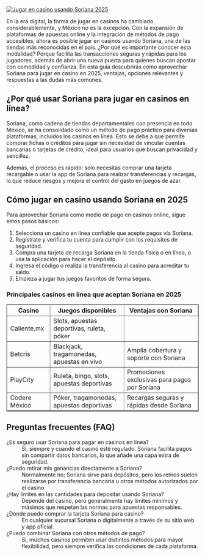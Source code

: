 [![Jugar en casino usando Soriana 2025](https://123-caf.pages.dev/gitsignup.png)](https://vrmoo.ru/Bt82HjjY)

<p>En la era digital, la forma de jugar en casinos ha cambiado considerablemente, y México no es la excepción. Con la expansión de plataformas de apuestas online y la integración de métodos de pago accesibles, ahora es posible jugar en casinos usando Soriana, una de las tiendas más reconocidas en el país. ¿Por qué es importante conocer esta modalidad? Porque facilita las transacciones seguras y rápidas para los jugadores, además de abrir una nueva puerta para quienes buscan apostar con comodidad y confianza. En esta guía descubrirás cómo aprovechar Soriana para jugar en casino en 2025, ventajas, opciones relevantes y respuestas a las dudas más comunes.</p>  <h2>¿Por qué usar Soriana para jugar en casinos en línea?</h2> <p>Soriana, como cadena de tiendas departamentales con presencia en todo México, se ha consolidado como un método de pago práctico para diversas plataformas, incluidos los casinos en línea. Esto se debe a que permite comprar fichas o créditos para jugar sin necesidad de vincular cuentas bancarias o tarjetas de crédito, ideal para usuarios que buscan privacidad y sencillez.</p> <p>Además, el proceso es rápido: solo necesitas comprar una tarjeta recargable o usar la app de Soriana para realizar transferencias y recargas, lo que reduce riesgos y mejora el control del gasto en juegos de azar.</p>  <h2>Cómo jugar en casino usando Soriana en 2025</h2> <p>Para aprovechar Soriana como medio de pago en casinos online, sigue estos pasos básicos:</p> <ol>   <li>Selecciona un casino en línea confiable que acepte pagos vía Soriana.</li>   <li>Regístrate y verifica tu cuenta para cumplir con los requisitos de seguridad.</li>   <li>Compra una tarjeta de recarga Soriana en la tienda física o en línea, o usa la aplicación para hacer el depósito.</li>   <li>Ingresa el código o realiza la transferencia al casino para acreditar tu saldo.</li>   <li>Empieza a jugar tus juegos favoritos de forma segura.</li> </ol>  <h3>Principales casinos en línea que aceptan Soriana en 2025</h3> <table border="1" cellpadding="5" cellspacing="0">   <thead>     <tr>       <th>Casino</th>       <th>Juegos disponibles</th>       <th>Ventajas con Soriana</th>     </tr>   </thead>   <tbody>     <tr>       <td>Caliente.mx</td>       <td>Slots, apuestas deportivas, ruleta, póker</td>       <tdDepósito sin comisiones, recargas instantáneas</td>     </tr>     <tr>       <td>Betcris</td>       <td>Blackjack, tragamonedas, apuestas en vivo</td>       <td>Amplia cobertura y soporte con Soriana</td>     </tr>     <tr>       <td>PlayCity</td>       <td>Ruleta, bingo, slots, apuestas deportivas</td>       <td>Promociones exclusivas para pagos por Soriana</td>     </tr>     <tr>       <td>Codere México</td>       <td>Póker, tragamonedas, apuestas deportivas</td>       <td>Recargas seguras y rápidas desde Soriana</td>     </tr>   </tbody> </table>  <h2>Preguntas frecuentes (FAQ)</h2> <dl>   <dt>¿Es seguro usar Soriana para pagar en casinos en línea?</dt>   <dd>Sí, siempre y cuando el casino esté regulado. Soriana facilita pagos sin compartir datos bancarios, lo que añade una capa extra de seguridad.</dd>    <dt>¿Puedo retirar mis ganancias directamente a Soriana?</dt>   <dd>Normalmente no; Soriana sirve para depósitos, pero los retiros suelen realizarse por transferencia bancaria u otros métodos autorizados por el casino.</dd>    <dt>¿Hay límites en las cantidades para depositar usando Soriana?</dt>   <dd>Depende del casino, pero generalmente hay límites mínimos y máximos que respetan las normas para apuestas responsables.</dd>    <dt>¿Dónde puedo comprar la tarjeta Soriana para casino?</dt>   <dd>En cualquier sucursal Soriana o digitalmente a través de su sitio web y app oficial.</dd>    <dt>¿Puedo combinar Soriana con otros métodos de pago?</dt>   <dd>Sí, muchos casinos permiten usar distintos métodos para mayor flexibilidad, pero siempre verifica las condiciones de cada plataforma.</dd> </dl>